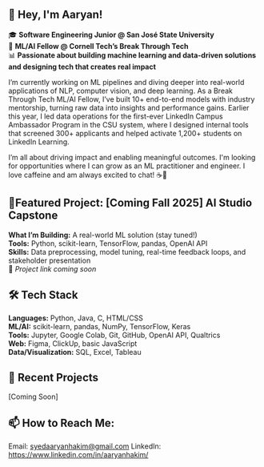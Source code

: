 ## 👋 Hey, I'm Aaryan!

🎓 **Software Engineering Junior @ San José State University**  
🤖 **ML/AI Fellow @ Cornell Tech’s Break Through Tech**  
📊 **Passionate about building machine learning and data-driven solutions and designing tech that creates real impact**

I’m currently working on ML pipelines and diving deeper into real-world applications of NLP, computer vision, and deep learning. As a Break Through Tech ML/AI Fellow, I’ve built 10+ end-to-end models with industry mentorship, turning raw data into insights and performance gains. Earlier this year, I led data operations for the first-ever LinkedIn Campus Ambassador Program in the CSU system, where I designed internal tools that screened 300+ applicants and helped activate 1,200+ students on LinkedIn Learning.

I’m all about driving impact and enabling meaningful outcomes. I'm looking for opportunities where I can grow as an ML practitioner and engineer. I love caffeine and am always excited to chat! ☕🧋

## 🎯Featured Project: [Coming Fall 2025] AI Studio Capstone 
**What I’m Building:** A real-world ML solution (stay tuned!)  
**Tools:** Python, scikit-learn, TensorFlow, pandas, OpenAI API  
**Skills:** Data preprocessing, model tuning, real-time feedback loops, and stakeholder presentation  
📌 *Project link coming soon*

## 🛠 Tech Stack 
**Languages:** Python, Java, C, HTML/CSS  
**ML/AI:** scikit-learn, pandas, NumPy, TensorFlow, Keras  
**Tools:** Jupyter, Google Colab, Git, GitHub, OpenAI API, Qualtrics  
**Web:** Figma, ClickUp, basic JavaScript  
**Data/Visualization:** SQL, Excel, Tableau

## 🚀 Recent Projects
[Coming Soon]

## 📫 How to Reach Me:
Email: syedaaryanhakim@gmail.com
LinkedIn: https://www.linkedin.com/in/aaryanhakim/
